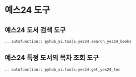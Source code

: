 # 예스24 도구

## 예스24 도서 검색 도구

```{eval-rst}
.. autofunction:: pyhub_ai.tools.yes24.search_yes24_books
```

## 예스24 특정 도서의 목차 조회 도구

```{eval-rst}
.. autofunction:: pyhub_ai.tools.yes24.get_yes24_toc
```
